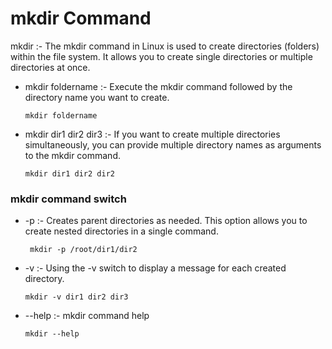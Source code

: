 # mkdir Command 

mkdir   :-  The mkdir command in Linux is used to create directories (folders) within the file system. It allows you to create single directories or multiple directories at once.
		
- 	mkdir foldername	:-  Execute the mkdir command followed by the directory name you want to create.
			
    ```
    mkdir foldername 
	  ```

- 	mkdir dir1 dir2 dir3	:-	If you want to create multiple directories simultaneously, you can provide multiple directory names as arguments to the mkdir command.
			
    ```
    mkdir dir1 dir2 dir2
	  ```	
		
### mkdir command switch
		
- 	-p 		:-	Creates parent directories as needed. This option allows you to create nested directories in a single command.

    ```
     mkdir -p /root/dir1/dir2	
  	```

- 	-v		:-	Using the -v switch to display a message for each created directory.
			
    ```
    mkdir -v dir1 dir2 dir3 				
	  ```

- 	--help 	:-	mkdir command help 
		
    ```
    mkdir --help 							
	  ```		
					
	
